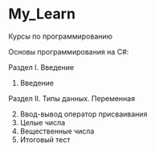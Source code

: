 # My_Learn
Курсы по программированию

Основы программирования на С#:

Раздел I. Введение

1. Введение

Раздел II. Типы данных. Переменная

2. Ввод-вывод оператор присваивания
3. Целые числа
4. Вещественные числа
5. Итоговый тест
